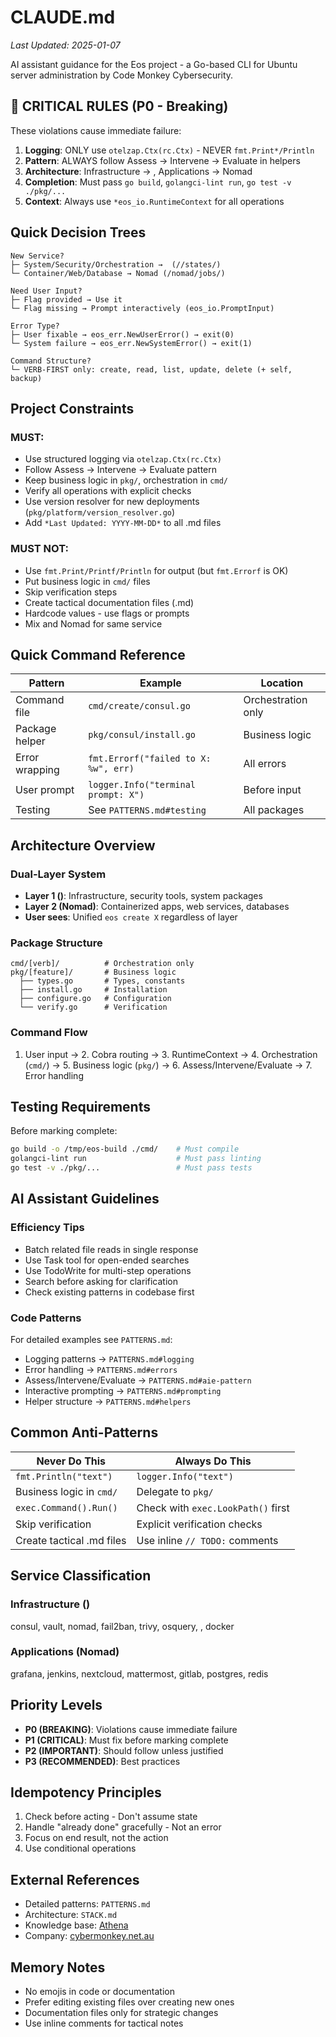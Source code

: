# CLAUDE.md

*Last Updated: 2025-01-07*

AI assistant guidance for the Eos project - a Go-based CLI for Ubuntu server administration by Code Monkey Cybersecurity.

## 🚨 CRITICAL RULES (P0 - Breaking)

These violations cause immediate failure:

1. **Logging**: ONLY use `otelzap.Ctx(rc.Ctx)` - NEVER `fmt.Print*/Println`
2. **Pattern**: ALWAYS follow Assess → Intervene → Evaluate in helpers
3. **Architecture**: Infrastructure → , Applications → Nomad
4. **Completion**: Must pass `go build`, `golangci-lint run`, `go test -v ./pkg/...`
5. **Context**: Always use `*eos_io.RuntimeContext` for all operations

## Quick Decision Trees

```
New Service?
├─ System/Security/Orchestration →  (//states/)
└─ Container/Web/Database → Nomad (/nomad/jobs/)

Need User Input?
├─ Flag provided → Use it
└─ Flag missing → Prompt interactively (eos_io.PromptInput)

Error Type?
├─ User fixable → eos_err.NewUserError() → exit(0)
└─ System failure → eos_err.NewSystemError() → exit(1)

Command Structure?
└─ VERB-FIRST only: create, read, list, update, delete (+ self, backup)
```

## Project Constraints

### MUST:
- Use structured logging via `otelzap.Ctx(rc.Ctx)`
- Follow Assess → Intervene → Evaluate pattern
- Keep business logic in `pkg/`, orchestration in `cmd/`
- Verify all operations with explicit checks
- Use version resolver for new deployments (`pkg/platform/version_resolver.go`)
- Add `*Last Updated: YYYY-MM-DD*` to all .md files

### MUST NOT:
- Use `fmt.Print/Printf/Println` for output (but `fmt.Errorf` is OK)
- Put business logic in `cmd/` files
- Skip verification steps
- Create tactical documentation files (.md)
- Hardcode values - use flags or prompts
- Mix  and Nomad for same service

## Quick Command Reference

| Pattern | Example | Location |
|---------|---------|----------|
| Command file | `cmd/create/consul.go` | Orchestration only |
| Package helper | `pkg/consul/install.go` | Business logic |
| Error wrapping | `fmt.Errorf("failed to X: %w", err)` | All errors |
| User prompt | `logger.Info("terminal prompt: X")` | Before input |
| Testing | See `PATTERNS.md#testing` | All packages |

## Architecture Overview

### Dual-Layer System
- **Layer 1 ()**: Infrastructure, security tools, system packages
- **Layer 2 (Nomad)**: Containerized apps, web services, databases
- **User sees**: Unified `eos create X` regardless of layer

### Package Structure
```
cmd/[verb]/          # Orchestration only
pkg/[feature]/       # Business logic
  ├── types.go       # Types, constants
  ├── install.go     # Installation
  ├── configure.go   # Configuration  
  └── verify.go      # Verification
```

### Command Flow
1. User input → 2. Cobra routing → 3. RuntimeContext → 4. Orchestration (`cmd/`) 
→ 5. Business logic (`pkg/`) → 6. Assess/Intervene/Evaluate → 7. Error handling

## Testing Requirements

Before marking complete:
```bash
go build -o /tmp/eos-build ./cmd/    # Must compile
golangci-lint run                    # Must pass linting
go test -v ./pkg/...                 # Must pass tests
```

## AI Assistant Guidelines

### Efficiency Tips
- Batch related file reads in single response
- Use Task tool for open-ended searches
- Use TodoWrite for multi-step operations
- Search before asking for clarification
- Check existing patterns in codebase first

### Code Patterns
For detailed examples see `PATTERNS.md`:
- Logging patterns → `PATTERNS.md#logging`
- Error handling → `PATTERNS.md#errors`
- Assess/Intervene/Evaluate → `PATTERNS.md#aie-pattern`
- Interactive prompting → `PATTERNS.md#prompting`
- Helper structure → `PATTERNS.md#helpers`

## Common Anti-Patterns

| Never Do This | Always Do This |
|--------------|----------------|
| `fmt.Println("text")` | `logger.Info("text")` |
| Business logic in `cmd/` | Delegate to `pkg/` |
| `exec.Command().Run()` | Check with `exec.LookPath()` first |
| Skip verification | Explicit verification checks |
| Create tactical .md files | Use inline `// TODO:` comments |

## Service Classification

### Infrastructure ()
consul, vault, nomad, fail2ban, trivy, osquery, , docker

### Applications (Nomad)
grafana, jenkins, nextcloud, mattermost, gitlab, postgres, redis

## Priority Levels

- **P0 (BREAKING)**: Violations cause immediate failure
- **P1 (CRITICAL)**: Must fix before marking complete
- **P2 (IMPORTANT)**: Should follow unless justified
- **P3 (RECOMMENDED)**: Best practices

## Idempotency Principles

1. Check before acting - Don't assume state
2. Handle "already done" gracefully - Not an error
3. Focus on end result, not the action
4. Use conditional operations

## External References

- Detailed patterns: `PATTERNS.md`
- Architecture: `STACK.md`
- Knowledge base: [Athena](https://wiki.cybermonkey.net.au)
- Company: [cybermonkey.net.au](https://cybermonkey.net.au/)

## Memory Notes

- No emojis in code or documentation
- Prefer editing existing files over creating new ones
- Documentation files only for strategic changes
- Use inline comments for tactical notes